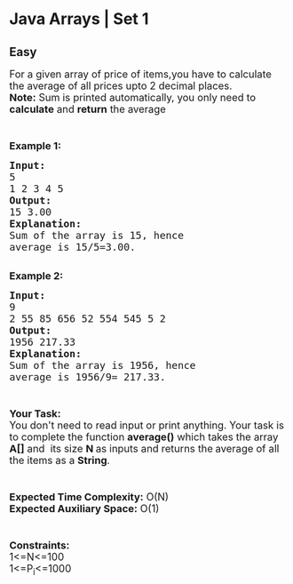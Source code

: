# Java Arrays | Set 1
## Easy
<div class="problems_problem_content__Xm_eO"><p><span style="font-size:18px">For a given array of price of items,you have to calculate the average of all prices upto 2 decimal places.<br>
<strong>Note:</strong> Sum is printed automatically, you only need to <strong>calculate</strong> and <strong>return</strong> the average</span></p>

<p>&nbsp;</p>

<p><span style="font-size:18px"><strong>Example 1:</strong></span></p>

<pre><span style="font-size:18px"><strong>Input:</strong>
5
1 2 3 4 5
<strong>Output:</strong>
15 3.00 
<strong>Explanation:</strong>
Sum of the array is 15, hence 
average is 15/5=3.00.</span>&nbsp;
</pre>

<p><br>
<span style="font-size:18px"><strong>Example 2:</strong></span></p>

<pre><span style="font-size:18px"><strong>Input:</strong>
9
2 55 85 656 52 554 545 5 2
<strong>Output:</strong>
1956 217.33 </span>
<span style="font-size:18px"><strong>Explanation:</strong>
Sum of the array is 1956, hence 
average is 1956/9= 217.33.</span>&nbsp;
</pre>

<p>&nbsp;</p>

<p><span style="font-size:18px"><strong>Your Task:&nbsp;&nbsp;</strong><br>
You don't need to read input or print anything. Your task is to complete the function <strong>average()</strong>&nbsp;which takes the array <strong>A[]</strong> and&nbsp; its size <strong>N </strong>as inputs and returns the<strong> </strong>average of all the items as a <strong>String</strong>.</span></p>

<p>&nbsp;</p>

<p><span style="font-size:18px"><strong>Expected Time Complexity:</strong> O(N)<br>
<strong>Expected Auxiliary Space:</strong> O(1)</span></p>

<p>&nbsp;</p>

<p><span style="font-size:18px"><strong>Constraints:</strong><br>
1&lt;=N&lt;=100<br>
1&lt;=P<sub>i</sub>&lt;=1000</span></p>

<p>&nbsp;</p>

<p>&nbsp;</p>

<p>&nbsp;</p>
</div>